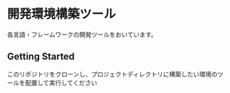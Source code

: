 # 開発環境構築ツール

各言語・フレームワークの開発ツールをおいています。

## Getting Started

このリポジトリをクローンし、プロジェクトディレクトリに構築したい環境のツールを配置して実行してください

